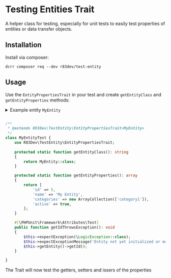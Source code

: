 # Testing Entities Trait

A helper class for testing,
especially for unit tests to easily test properties of entities or data transfer objects.

## Installation

Install via composer:

```
dcrr composer req --dev r83dev/test-entity
```

## Usage

Use the `EntityPropertiesTrait` in your test and create `getEntityClass` and `getEntityProperties` methods:

<details>
<summary>Example entity <code>MyEntity</code></summary>

```php
class MyEntity
{
    private int $id;

    private string $name = '';

    private ?Collection $categories;

    private bool $active = false;

    public function __construct()
    {
        $this->categories = new ArrayCollection();
    }

    public function getId(): int
    {
        if (!isset($this->id)) {
            throw new \LogicException('Entity not yet initialized or made persistent.');
        }

        return $this->id;
    }

    public function getName(): string
    {
        return $this->name;
    }

    public function setName(string $name): self
    {
        $this->name = $name;

        return $this;
    }

    public function getCategories(): Collection
    {
        return $this->categories;
    }

    public function setCategories(Collection $categories): self
    {
        $this->categories = $categories;

        return $this;
    }

    public function isActive(): bool
    {
        return $this->active;
    }

    public function setActive(bool $active): self
    {
        $this->active = $active;

        return $this;
    }
}
```

</details>

```php

/**
 * @extends R83Dev\TestEntity\EntityPropertiesTrait<MyEntity>
 */
class MyEntityTest {
    use R83Dev\TestEntity\EntityPropertiesTrait;
    
    protected static function getEntityClass(): string
    {
        return MyEntity::class;
    }

    protected static function getEntityProperties(): array
    {
        return [
            'id' => 5,
            'name' => 'My Entity',
            'categories' => new ArrayCollection(['category1']),
            'active' => true,
        ];
    }

    #[\PHPUnit\Framework\Attributes\Test]
    public function getIdThrowsException(): void
    {
        $this->expectException(\LogicException::class);
        $this->expectExceptionMessage('Entity not yet initialized or made persistent.');
        $this->getEntity()->getId();
    }

}
```

The Trait will now test the getters, setters and issers of the properties
